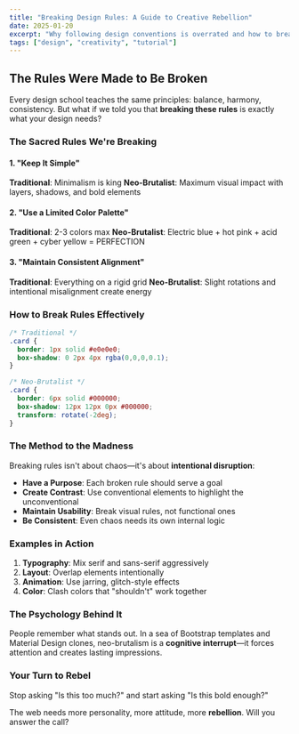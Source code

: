 ```yaml
---
title: "Breaking Design Rules: A Guide to Creative Rebellion"
date: 2025-01-20
excerpt: "Why following design conventions is overrated and how to break them effectively"
tags: ["design", "creativity", "tutorial"]
---
```


## The Rules Were Made to Be Broken

Every design school teaches the same principles: balance, harmony, consistency. But what if we told you that **breaking these rules** is exactly what your design needs?

### The Sacred Rules We're Breaking

#### 1. "Keep It Simple"
**Traditional**: Minimalism is king
**Neo-Brutalist**: Maximum visual impact with layers, shadows, and bold elements

#### 2. "Use a Limited Color Palette"
**Traditional**: 2-3 colors max
**Neo-Brutalist**: Electric blue + hot pink + acid green + cyber yellow = PERFECTION

#### 3. "Maintain Consistent Alignment"
**Traditional**: Everything on a rigid grid
**Neo-Brutalist**: Slight rotations and intentional misalignment create energy

### How to Break Rules Effectively

```css
/* Traditional */
.card {
  border: 1px solid #e0e0e0;
  box-shadow: 0 2px 4px rgba(0,0,0,0.1);
}

/* Neo-Brutalist */
.card {
  border: 6px solid #000000;
  box-shadow: 12px 12px 0px #000000;
  transform: rotate(-2deg);
}
```

### The Method to the Madness

Breaking rules isn't about chaos—it's about **intentional disruption**:

- **Have a Purpose**: Each broken rule should serve a goal
- **Create Contrast**: Use conventional elements to highlight the unconventional
- **Maintain Usability**: Break visual rules, not functional ones
- **Be Consistent**: Even chaos needs its own internal logic

### Examples in Action

1. **Typography**: Mix serif and sans-serif aggressively
2. **Layout**: Overlap elements intentionally
3. **Animation**: Use jarring, glitch-style effects
4. **Color**: Clash colors that "shouldn't" work together

### The Psychology Behind It

People remember what stands out. In a sea of Bootstrap templates and Material Design clones, neo-brutalism is a **cognitive interrupt**—it forces attention and creates lasting impressions.

### Your Turn to Rebel

Stop asking "Is this too much?" and start asking "Is this bold enough?"

The web needs more personality, more attitude, more **rebellion**. Will you answer the call?